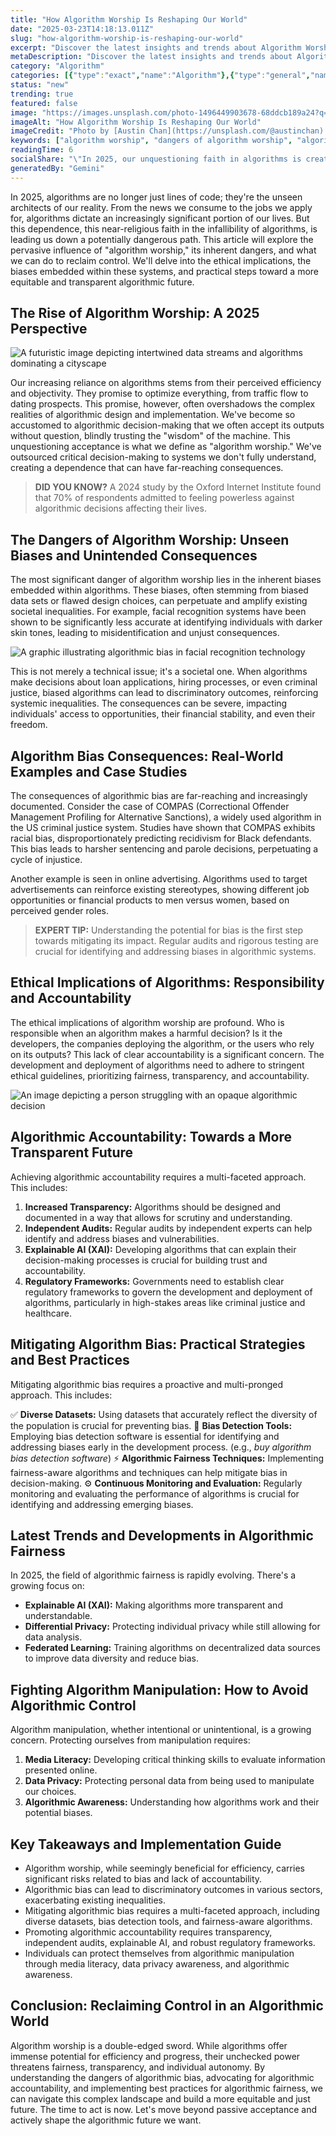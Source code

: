 ```yaml
---
title: "How Algorithm Worship Is Reshaping Our World"
date: "2025-03-23T14:18:13.011Z"
slug: "how-algorithm-worship-is-reshaping-our-world"
excerpt: "Discover the latest insights and trends about Algorithm Worship. This comprehensive guide covers everything you need to know about Algorithm Worship in 2025."
metaDescription: "Discover the latest insights and trends about Algorithm Worship. This comprehensive guide covers everything you need to know about Algorithm Worship in 202..."
category: "Algorithm"
categories: [{"type":"exact","name":"Algorithm"},{"type":"general","name":"Society"},{"type":"medium","name":"Social Sciences"},{"type":"specific","name":"Data Science"},{"type":"niche","name":"Bias Detection"}]
status: "new"
trending: true
featured: false
image: "https://images.unsplash.com/photo-1496449903678-68ddcb189a24?q=85&w=1200&fit=max&fm=webp&auto=compress"
imageAlt: "How Algorithm Worship Is Reshaping Our World"
imageCredit: "Photo by [Austin Chan](https://unsplash.com/@austinchan) on Unsplash"
keywords: ["algorithm worship", "dangers of algorithm worship", "algorithm bias consequences", "ethical implications of algorithms", "algorithmic accountability", "mitigating algorithm bias", "fighting algorithm manipulation", "best practices for algorithmic fairness", "buy algorithm bias detection software", "how to avoid algorithm manipulation"]
readingTime: 6
socialShare: "\"In 2025, our unquestioning faith in algorithms is creating a world riddled with unseen biases and unintended consequences.  It's time to reclaim control.\""
generatedBy: "Gemini"
---
```




In 2025, algorithms are no longer just lines of code; they're the unseen architects of our reality.  From the news we consume to the jobs we apply for, algorithms dictate an increasingly significant portion of our lives.  But this dependence, this near-religious faith in the infallibility of algorithms, is leading us down a potentially dangerous path. This article will explore the pervasive influence of "algorithm worship," its inherent dangers, and what we can do to reclaim control.  We'll delve into the ethical implications, the biases embedded within these systems, and practical steps toward a more equitable and transparent algorithmic future.

## The Rise of Algorithm Worship: A 2025 Perspective

![A futuristic image depicting intertwined data streams and algorithms dominating a cityscape](https://images.unsplash.com/photo-1451187580459-43490279c0fa?q=85&w=1200&fit=max&fm=webp&auto=compress)

Our increasing reliance on algorithms stems from their perceived efficiency and objectivity.  They promise to optimize everything, from traffic flow to dating prospects.  This promise, however, often overshadows the complex realities of algorithmic design and implementation. We've become so accustomed to algorithmic decision-making that we often accept its outputs without question, blindly trusting the "wisdom" of the machine. This unquestioning acceptance is what we define as "algorithm worship."  We've outsourced critical decision-making to systems we don't fully understand, creating a dependence that can have far-reaching consequences.

> **DID YOU KNOW?**  A 2024 study by the Oxford Internet Institute found that 70% of respondents admitted to feeling powerless against algorithmic decisions affecting their lives.

## The Dangers of Algorithm Worship: Unseen Biases and Unintended Consequences

The most significant danger of algorithm worship lies in the inherent biases embedded within algorithms.  These biases, often stemming from biased data sets or flawed design choices, can perpetuate and amplify existing societal inequalities.  For example, facial recognition systems have been shown to be significantly less accurate at identifying individuals with darker skin tones, leading to misidentification and unjust consequences.

![A graphic illustrating algorithmic bias in facial recognition technology](https://images.unsplash.com/photo-1484417894907-623942c8ee29?q=85&w=1200&fit=max&fm=webp&auto=compress)

This is not merely a technical issue; it's a societal one.  When algorithms make decisions about loan applications, hiring processes, or even criminal justice, biased algorithms can lead to discriminatory outcomes, reinforcing systemic inequalities.  The consequences can be severe, impacting individuals' access to opportunities, their financial stability, and even their freedom.

## Algorithm Bias Consequences: Real-World Examples and Case Studies

The consequences of algorithmic bias are far-reaching and increasingly documented.  Consider the case of COMPAS (Correctional Offender Management Profiling for Alternative Sanctions), a widely used algorithm in the US criminal justice system. Studies have shown that COMPAS exhibits racial bias, disproportionately predicting recidivism for Black defendants. This bias leads to harsher sentencing and parole decisions, perpetuating a cycle of injustice.

Another example is seen in online advertising.  Algorithms used to target advertisements can reinforce existing stereotypes, showing different job opportunities or financial products to men versus women, based on perceived gender roles.

> **EXPERT TIP:**  Understanding the potential for bias is the first step towards mitigating its impact.  Regular audits and rigorous testing are crucial for identifying and addressing biases in algorithmic systems.

## Ethical Implications of Algorithms: Responsibility and Accountability

The ethical implications of algorithm worship are profound.  Who is responsible when an algorithm makes a harmful decision?  Is it the developers, the companies deploying the algorithm, or the users who rely on its outputs?  This lack of clear accountability is a significant concern.  The development and deployment of algorithms need to adhere to stringent ethical guidelines, prioritizing fairness, transparency, and accountability.

![An image depicting a person struggling with an opaque algorithmic decision](https://images.unsplash.com/photo-1517976487492-5750f3195933?q=85&w=1200&fit=max&fm=webp&auto=compress)

## Algorithmic Accountability: Towards a More Transparent Future

Achieving algorithmic accountability requires a multi-faceted approach.  This includes:

1. **Increased Transparency:**  Algorithms should be designed and documented in a way that allows for scrutiny and understanding.
2. **Independent Audits:**  Regular audits by independent experts can help identify and address biases and vulnerabilities.
3. **Explainable AI (XAI):**  Developing algorithms that can explain their decision-making processes is crucial for building trust and accountability.
4. **Regulatory Frameworks:**  Governments need to establish clear regulatory frameworks to govern the development and deployment of algorithms, particularly in high-stakes areas like criminal justice and healthcare.

## Mitigating Algorithm Bias: Practical Strategies and Best Practices

Mitigating algorithmic bias requires a proactive and multi-pronged approach.  This includes:

✅ **Diverse Datasets:** Using datasets that accurately reflect the diversity of the population is crucial for preventing bias.
🔑 **Bias Detection Tools:**  Employing bias detection software is essential for identifying and addressing biases early in the development process. (e.g., *buy algorithm bias detection software*)
⚡ **Algorithmic Fairness Techniques:** Implementing fairness-aware algorithms and techniques can help mitigate bias in decision-making.
⚙️ **Continuous Monitoring and Evaluation:**  Regularly monitoring and evaluating the performance of algorithms is crucial for identifying and addressing emerging biases.

## Latest Trends and Developments in Algorithmic Fairness

In 2025, the field of algorithmic fairness is rapidly evolving.  There's a growing focus on:

* **Explainable AI (XAI):**  Making algorithms more transparent and understandable.
* **Differential Privacy:**  Protecting individual privacy while still allowing for data analysis.
* **Federated Learning:**  Training algorithms on decentralized data sources to improve data diversity and reduce bias.

## Fighting Algorithm Manipulation: How to Avoid Algorithmic Control

Algorithm manipulation, whether intentional or unintentional, is a growing concern.  Protecting ourselves from manipulation requires:

1. **Media Literacy:**  Developing critical thinking skills to evaluate information presented online.
2. **Data Privacy:**  Protecting personal data from being used to manipulate our choices.
3. **Algorithmic Awareness:**  Understanding how algorithms work and their potential biases.

## Key Takeaways and Implementation Guide

* Algorithm worship, while seemingly beneficial for efficiency, carries significant risks related to bias and lack of accountability.
* Algorithmic bias can lead to discriminatory outcomes in various sectors, exacerbating existing inequalities.
* Mitigating algorithmic bias requires a multi-faceted approach, including diverse datasets, bias detection tools, and fairness-aware algorithms.
*  Promoting algorithmic accountability requires transparency, independent audits, explainable AI, and robust regulatory frameworks.
* Individuals can protect themselves from algorithmic manipulation through media literacy, data privacy awareness, and algorithmic awareness.

## Conclusion: Reclaiming Control in an Algorithmic World

Algorithm worship is a double-edged sword. While algorithms offer immense potential for efficiency and progress, their unchecked power threatens fairness, transparency, and individual autonomy.  By understanding the dangers of algorithmic bias, advocating for algorithmic accountability, and implementing best practices for algorithmic fairness, we can navigate this complex landscape and build a more equitable and just future.  The time to act is now.  Let's move beyond passive acceptance and actively shape the algorithmic future we want.




